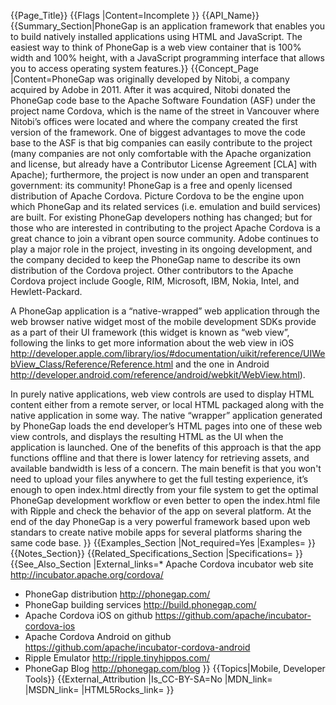 {{Page_Title}}
{{Flags
|Content=Incomplete
}}
{{API_Name}}
{{Summary_Section|PhoneGap is an application framework that enables you to build natively installed applications using HTML and JavaScript.  The easiest way to think of PhoneGap is a web view container that is 100% width and 100% height, with a JavaScript programming interface that allows you to access operating system features.}}
{{Concept_Page
|Content=PhoneGap was originally developed by Nitobi, a company acquired by Adobe in 2011. After it was acquired, Nitobi donated the PhoneGap code base to the Apache Software Foundation (ASF) under the project name Cordova, which is the name of the street in Vancouver where Nitobi’s offices were located and where the company created the first version of the framework.
One of biggest advantages to move the code base to the ASF is that big companies can easily contribute to the project (many companies are not only comfortable with the Apache organization and license, but already have a Contributor License Agreement [CLA] with Apache); furthermore, the project is now under an open and transparent government: its community!
PhoneGap is a free and openly licensed distribution of Apache Cordova. Picture Cordova to be the engine upon which PhoneGap and its related services (i.e. emulation and build services) are built. For existing PhoneGap developers nothing has changed; but for those who are interested in contributing to the project Apache Cordova is a great chance to join a vibrant open source community.
Adobe continues to play a major role in the project, investing in its ongoing development, and the company decided to keep the PhoneGap name to describe its own distribution of the Cordova project. Other contributors to the Apache Cordova project include Google, RIM, Microsoft, IBM, Nokia, Intel, and Hewlett-Packard.

A PhoneGap application is a “native-wrapped” web application through the web browser native widget most of the mobile development SDKs provide as a part of their UI framework (this widget is known as “web view”, following the links to get more information about the web view in iOS http://developer.apple.com/library/ios/#documentation/uikit/reference/UIWebView_Class/Reference/Reference.html and the one in Android  http://developer.android.com/reference/android/webkit/WebView.html).

In purely native applications, web view controls are used to display HTML content either from a remote server, or local HTML packaged along with the native application in some way. The native “wrapper” application generated by PhoneGap loads the end developer’s HTML pages into one of these web view controls, and displays the resulting HTML as the UI when the application is launched.
One of the benefits of this approach is that the app functions offline and that there is lower latency for retrieving assets, and available bandwidth is less of a concern. The main benefit is that you won't need to upload your files anywhere to get the full testing experience, it’s enough to open index.html directly from your file system to get the optimal PhoneGap development workflow or even better to open the index.html file with Ripple and check the behavior of the app on several platform.
At the end of the day PhoneGap is a very powerful framework based upon web standars to create native mobile apps for several platforms sharing the same code base.
}}
{{Examples_Section
|Not_required=Yes
|Examples=
}}
{{Notes_Section}}
{{Related_Specifications_Section
|Specifications=
}}
{{See_Also_Section
|External_links=* Apache Cordova incubator web site http://incubator.apache.org/cordova/
* PhoneGap distribution http://phonegap.com/
* PhoneGap building services http://build.phonegap.com/
* Apache Cordova iOS on github https://github.com/apache/incubator-cordova-ios
* Apache Cordova Android on github https://github.com/apache/incubator-cordova-android
* Ripple Emulator http://ripple.tinyhippos.com/
* PhoneGap Blog http://phonegap.com/blog
}}
{{Topics|Mobile, Developer Tools}}
{{External_Attribution
|Is_CC-BY-SA=No
|MDN_link=
|MSDN_link=
|HTML5Rocks_link=
}}